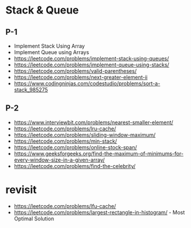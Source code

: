 # Stack & Queue

## P-1
- Implement Stack Using Array
- Implement Queue using Arrays
- https://leetcode.com/problems/implement-stack-using-queues/
- https://leetcode.com/problems/implement-queue-using-stacks/
- https://leetcode.com/problems/valid-parentheses/
- https://leetcode.com/problems/next-greater-element-ii
- https://www.codingninjas.com/codestudio/problems/sort-a-stack_985275

## P-2

- https://www.interviewbit.com/problems/nearest-smaller-element/
- https://leetcode.com/problems/lru-cache/
- https://leetcode.com/problems/sliding-window-maximum/
- https://leetcode.com/problems/min-stack/
- https://leetcode.com/problems/online-stock-span/
- https://www.geeksforgeeks.org/find-the-maximum-of-minimums-for-every-window-size-in-a-given-array/
- https://leetcode.com/problems/find-the-celebrity/

# revisit
- https://leetcode.com/problems/lfu-cache/
- https://leetcode.com/problems/largest-rectangle-in-histogram/ - Most Optimal Solution
